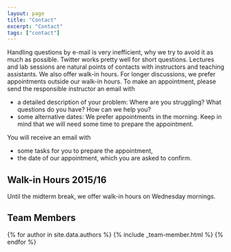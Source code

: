 ```yaml
---
layout: page
title: "Contact"
excerpt: "Contact"
tags: ["contact"]
---
```


Handling questions by e-mail is very inefficient, why we try to avoid it as much as possible. Twitter works pretty well for short questions. Lectures and lab sessions are natural points of contacts with instructors and teaching assistants. We also offer walk-in hours. For longer discussions, we prefer appointments outside our walk-in hours. To make an appointment, please send the responsible instructor an email with

* a detailed description of your problem: Where are you struggling? What questions do you have? How can we help you?
* some alternative dates: We prefer appointments in the morning. Keep in mind that we will need some time to prepare the appointment.

You will receive an email with

* some tasks for you to prepare the appointment,
* the date of our appointment, which you are asked to confirm.

## Walk-in Hours 2015/16

Until the midterm break, we offer walk-in hours on Wednesday mornings.

## Team Members

{% for author in site.data.authors %}
  {% include _team-member.html %}
{% endfor %}

